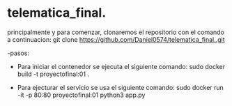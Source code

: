 # telematica_final.
principalmente y para comenzar, clonaremos el repositorio con el comando a continuacion: git clone https://github.com/Daniel0574/telematica_final..git

 -pasos:
 
 
- Para iniciar el contenedor se ejecuta el siguiente comando: sudo docker build -t proyectofinal:01 .

- Para ejecturar el servicio se usa el siguiente comando: sudo docker run -it -p 80:80 proyectofinal:01 python3 app.py
